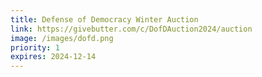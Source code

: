 ```yaml
---
title: Defense of Democracy Winter Auction
link: https://givebutter.com/c/DofDAuction2024/auction
image: /images/dofd.png
priority: 1
expires: 2024-12-14
---
```

